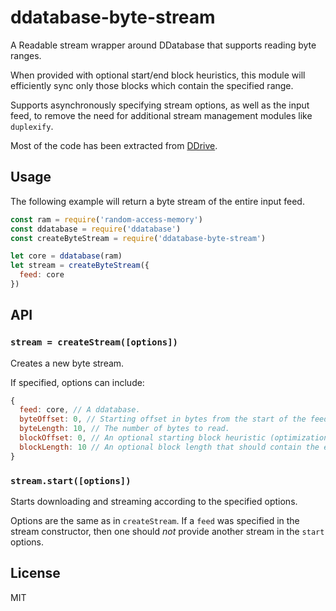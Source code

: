 # ddatabase-byte-stream
A Readable stream wrapper around DDatabase that supports reading byte ranges.

When provided with optional start/end block heuristics, this module will efficiently sync only those blocks which contain the specified range.

Supports asynchronously specifying stream options, as well as the input feed, to remove the need for additional stream management modules like `duplexify`.

Most of the code has been extracted from [DDrive](https://github.com/distributedweb/ddrive).

## Usage
The following example will return a byte stream of the entire input feed.
```js
const ram = require('random-access-memory')
const ddatabase = require('ddatabase')
const createByteStream = require('ddatabase-byte-stream')

let core = ddatabase(ram)
let stream = createByteStream({
  feed: core
})
```

## API
### `stream = createStream([options])`
Creates a new byte stream.

If specified, options can include:
```js
{
  feed: core, // A ddatabase.
  byteOffset: 0, // Starting offset in bytes from the start of the feed.
  byteLength: 10, // The number of bytes to read.
  blockOffset: 0, // An optional starting block heuristic (optimization).
  blockLength: 10 // An optional block length that should contain the entire range (optimization).
}
```

### `stream.start([options])`
Starts downloading and streaming according to the specified options.

Options are the same as in `createStream`. If a `feed` was specified in the stream constructor, then one should *not* provide
another stream in the `start` options.

## License
MIT
